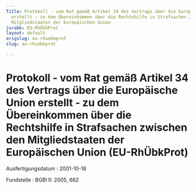 ```yaml
---
Title: Protokoll - vom Rat gemäß Artikel 34 des Vertrags über die Europäische Union
  erstellt - zu dem Übereinkommen über die Rechtshilfe in Strafsachen zwischen den
  Mitgliedstaaten der Europäischen Union
jurabk: EU-RhÜbkProt
layout: default
origslug: eu-rhuebkprot
slug: eu-rhuebkprot

---
```


# Protokoll - vom Rat gemäß Artikel 34 des Vertrags über die Europäische Union erstellt - zu dem Übereinkommen über die Rechtshilfe in Strafsachen zwischen den Mitgliedstaaten der Europäischen Union (EU-RhÜbkProt)

Ausfertigungsdatum
:   2001-10-16

Fundstelle
:   BGBl II: 2005, 662

